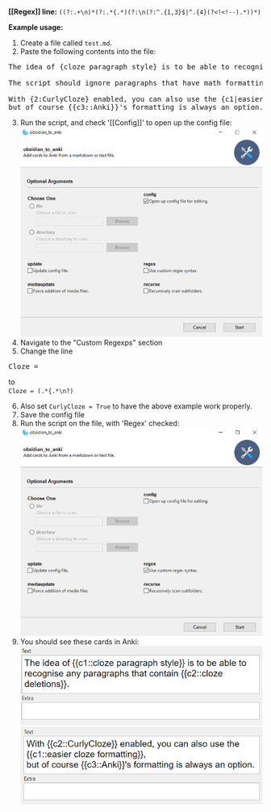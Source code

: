 **[[Regex]] line:** `((?:.+\n)*(?:.*{.*)(?:\n(?:^.{1,3}$|^.{4}(?<!<!--).*))*)`

**Example usage:**
1. Create a file called `test.md`.
2. Paste the following contents into the file:

<pre>
The idea of {cloze paragraph style} is to be able to recognise any paragraphs that contain {cloze deletions}.

The script should ignore paragraphs that have math formatting like $\frac{3}{4}$ but no actual cloze deletions.

With {2:CurlyCloze} enabled, you can also use the {c1|easier cloze formatting},
but of course {{c3::Anki}}'s formatting is always an option.
</pre>
3. Run the script, and check '[[Config]]' to open up the config file:  
![GUI](Images/GUI_config.png)
4. Navigate to the "Custom Regexps" section
5. Change the line
<pre>
Cloze =  
</pre>  
to  
`Cloze = (.*{.*\n?)`  

6. Also set `CurlyCloze = True` to have the above example work properly.
7. Save the config file
8. Run the script on the file, with 'Regex' checked:  
![GUI](Images/GUI_regex.png)
9. You should see these cards in Anki:  
![Cloze 1](/Images/Cloze_1.png)  
![Cloze 2](/Images/Cloze_2.png)